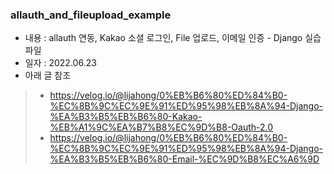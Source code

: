 ### allauth_and_fileupload_example
- 내용 : allauth 연동, Kakao 소셜 로그인, File 업로드, 이메일 인증 - Django 실습 파일
- 일자 : 2022.06.23
- 아래 글 참조
> - https://velog.io/@lijahong/0%EB%B6%80%ED%84%B0-%EC%8B%9C%EC%9E%91%ED%95%98%EB%8A%94-Django-%EA%B3%B5%EB%B6%80-Kakao-%EB%A1%9C%EA%B7%B8%EC%9D%B8-Oauth-2.0
> - https://velog.io/@lijahong/0%EB%B6%80%ED%84%B0-%EC%8B%9C%EC%9E%91%ED%95%98%EB%8A%94-Django-%EA%B3%B5%EB%B6%80-Email-%EC%9D%B8%EC%A6%9D
